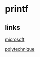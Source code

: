 # printf

## links

[microsoft](https://docs.microsoft.com/fr-fr/cpp/c-runtime-library/format-specification-syntax-printf-and-wprintf-functions#flags)

[polytechnique](https://www.lix.polytechnique.fr/~liberti/public/computing/prog/c/C/FUNCTIONS/format.html)
